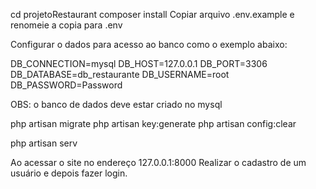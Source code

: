 cd projetoRestaurant
composer install
Copiar arquivo .env.example e renomeie a copia para .env

Configurar o dados para acesso ao banco como o exemplo abaixo:

DB_CONNECTION=mysql
DB_HOST=127.0.0.1
DB_PORT=3306
DB_DATABASE=db_restaurante
DB_USERNAME=root 
DB_PASSWORD=Password

OBS: o banco de dados deve estar criado no mysql

php artisan migrate
php artisan key:generate
php artisan config:clear

php artisan serv

Ao acessar o site no endereço 127.0.0.1:8000
Realizar o cadastro de um usuário e depois fazer login.
